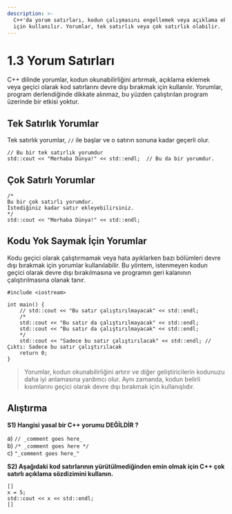 ```yaml
---
description: >-
  C++'da yorum satırları, kodun çalışmasını engellemek veya açıklama eklemek
  için kullanılır. Yorumlar, tek satırlık veya çok satırlık olabilir.
---
```


# 1.3 Yorum Satırları

C++ dilinde yorumlar, kodun okunabilirliğini artırmak, açıklama eklemek veya geçici olarak kod satırlarını devre dışı bırakmak için kullanılır. Yorumlar, program derlendiğinde dikkate alınmaz, bu yüzden çalıştırılan program üzerinde bir etkisi yoktur.

## Tek Satırlık Yorumlar

Tek satırlık yorumlar, `//` ile başlar ve o satırın sonuna kadar geçerli olur.

```
// Bu bir tek satırlık yorumdur
std::cout << "Merhaba Dünya!" << std::endl;  // Bu da bir yorumdur.
```

## Çok Satırlı Yorumlar

```
/*
Bu bir çok satırlı yorumdur.
İstediğiniz kadar satır ekleyebilirsiniz.
*/
std::cout << "Merhaba Dünya!" << std::endl;
```

## Kodu Yok Saymak İçin Yorumlar

Kodu geçici olarak çalıştırmamak veya hata ayıklarken bazı bölümleri devre dışı bırakmak için yorumlar kullanılabilir. Bu yöntem, istenmeyen kodun geçici olarak devre dışı bırakılmasına ve programın geri kalanının çalıştırılmasına olanak tanır.

```
#include <iostream>

int main() {
    // std::cout << "Bu satır çalıştırılmayacak" << std::endl;
    /*
    std::cout << "Bu satır da çalıştırılmayacak" << std::endl;
    std::cout << "Bu satır da çalıştırılmayacak" << std::endl;
    */
    std::cout << "Sadece bu satır çalıştırılacak" << std::endl; // Çıktı: Sadece bu satır çalıştırılacak
    return 0;
}
```

> Yorumlar, kodun okunabilirliğini artırır ve diğer geliştiricilerin kodunuzu daha iyi anlamasına yardımcı olur. Aynı zamanda, kodun belirli kısımlarını geçici olarak devre dışı bırakmak için kullanışlıdır.

## Alıştırma

**S1) Hangisi yasal bir C++ yorumu DEĞİLDİR ?**

a) `// _comment goes here_`\
b) `/* _comment goes here */`\
c) `"_comment goes here_"`

**S2) Aşağıdaki kod satırlarının yürütülmediğinden emin olmak için C++ çok satırlı açıklama sözdizimini kullanın.**

```
[]
x = 5;
std::cout << x << std::endl;
[]
```

